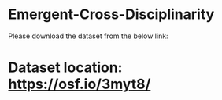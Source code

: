 # Emergent-Cross-Disciplinarity

Please download the dataset from the below link:
# Dataset location: https://osf.io/3myt8/

